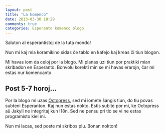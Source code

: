 ```yaml
---
layout: post
title: "La komenco"
date: 2013-03-30 18:29
comments: true
categories: Esperanto komenco blogo
---
```


Saluton al esperantistoj de la tuta mondo!

Nun mi kaj mia koramikino sidas ĉe tablo en kafejo kaj kreas ĉi tiun blogon.

Mi havas iom da celoj por la blogo. Mi planas uzi tiun por praktiki mian skribadon
en Esperanto. Bonvolu korekti min se mi havas erarojn, ĉar mi estas nur komencanto.


## Post 5-7 horoj...

Por la blogo mi uzas [Octopress](http://octopress.org/), sed mi iomete ŝangis tiun, do
tiu povas subteni Esperanton. Kaj nun estas nokto. Estis subite por mi, ke Octopress aŭ Jakyll
ne integritaj kun I18n. Sed ne pensu pri tio se vi ne estas programisto kiel mi.

Nun mi lacas, sed poste mi skribos plu. Bonan nokton!
